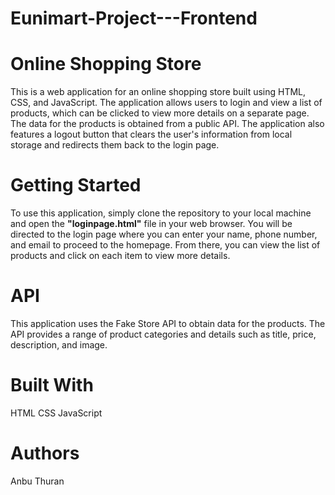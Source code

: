 # Eunimart-Project---Frontend
# Online Shopping Store
This is a web application for an online shopping store built using HTML, CSS, and JavaScript. The application allows users to login and view a list of products, which can be clicked to view more details on a separate page. The data for the products is obtained from a public API. The application also features a logout button that clears the user's information from local storage and redirects them back to the login page.

# Getting Started
To use this application, simply clone the repository to your local machine and open the **"loginpage.html"** file in your web browser. You will be directed to the login page where you can enter your name, phone number, and email to proceed to the homepage. From there, you can view the list of products and click on each item to view more details.

# API
This application uses the Fake Store API to obtain data for the products. The API provides a range of product categories and details such as title, price, description, and image.

# Built With
HTML
CSS
JavaScript
# Authors
Anbu Thuran
